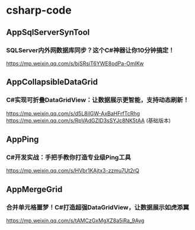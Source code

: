 # csharp-code

## AppSqlServerSynTool

### SQLServer内外网数据库同步？这个C#神器让你10分钟搞定！

https://mp.weixin.qq.com/s/bjSRsiT6YWE8odPa-OmIKw


## AppCollapsibleDataGrid

### C#实现可折叠DataGridView：让数据展示更智能，支持动态刷新！

https://mp.weixin.qq.com/s/d5L8ilGW-AxBaHFrfTcRhg
https://mp.weixin.qq.com/s/RpVAdGZID3sSYJc8NK5tAA (基础版本)

## AppPing

### C#开发实战：手把手教你打造专业级Ping工具

https://mp.weixin.qq.com/s/HVbr1KAjtx3-zzmu7Ut2rQ

## AppMergeGrid

### 合并单元格噩梦！C#打造超强DataGridView，让数据展示如虎添翼

https://mp.weixin.qq.com/s/tAMCzGxMgXZ8a5iRa_9Ayg
